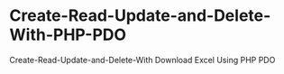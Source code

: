 # Create-Read-Update-and-Delete-With-PHP-PDO
Create-Read-Update-and-Delete-With Download Excel Using PHP PDO

